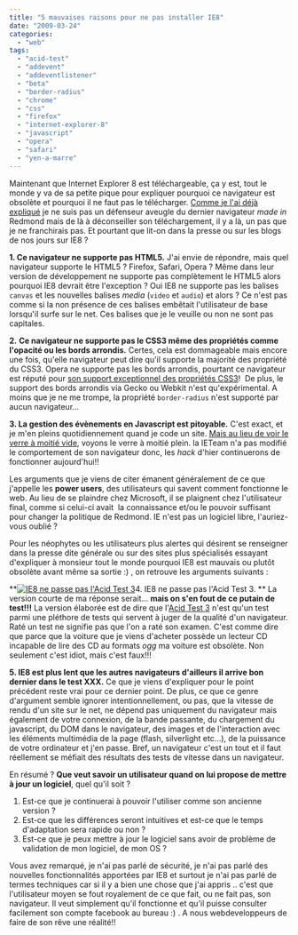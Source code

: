 ```yaml
---
title: "5 mauvaises raisons pour ne pas installer IE8"
date: "2009-03-24"
categories: 
  - "web"
tags: 
  - "acid-test"
  - "addevent"
  - "addeventlistener"
  - "beta"
  - "border-radius"
  - "chrome"
  - "css"
  - "firefox"
  - "internet-explorer-8"
  - "javascript"
  - "opera"
  - "safari"
  - "yen-a-marre"
---
```


Maintenant que Internet Explorer 8 est téléchargeable, ça y est, tout le monde y va de sa petite pique pour expliquer pourquoi ce navigateur est obsolète et pourquoi il ne faut pas le télécharger. [Comme je l'ai déjà expliqué](http://nyams.planbweb.com/blog/2009/01/28/internet-explorer-8-debarque-enfin/ "Internet Explorer 8 débarque enfin") je ne suis pas un défenseur aveugle du dernier navigateur _made in_ Redmond mais de là à déconseiller son téléchargement, il y a là, un pas que je ne franchirais pas. Et pourtant que lit-on dans la presse ou sur les blogs de nos jours sur IE8 ?

**1\. Ce navigateur ne supporte pas HTML5.** J'ai envie de répondre, mais quel navigateur supporte le HTML5 ? Firefox, Safari, Opera ? Même dans leur version de développement ne supporte pas complètement le HTML5 alors pourquoi IE8 devrait être l'exception ? Oui IE8 ne supporte pas les balises `canvas` et les nouvelles balises _media_ (`video` et `audio`) et alors ? Ce n'est pas comme si la non présence de ces balises embêtait l'utilisateur de base lorsqu'il surfe sur le net. Ces balises que je le veuille ou non ne sont pas capitales.

**2\.** **Ce navigateur ne supporte pas le CSS3 même des propriétés comme l'opacité ou les bords arrondis.** Certes, cela est dommageable mais encore une fois, qu'elle navigateur peut dire qu'il supporte la majorité des propriété du CSS3. Opera ne supporte pas les bords arrondis, pourtant ce navigateur est réputé pour [son support exceptionnel des propriétés CSS3](http://my.opera.com/dstorey/blog/show.dml/701902 "Upcoming CSS3 support in Opera")!  De plus, le support des bords arrondis via Gecko ou Webkit n'est qu'expérimental. A moins que je ne me trompe, la propriété `border-radius` n'est supporté par aucun navigateur...

**3\. La gestion des évènements en Javascript est pitoyable.** C'est exact, et je m'en pleins quotidiennement quand je code un site. [Mais au lieu de voir le verre à moitié vide](http://www.robertnyman.com/2008/11/04/internet-explorer-8-fix-event-handling-or-dont-release-it/ "Internet Explorer 8 - fix event handling, or don’t release it"), voyons le verre à moitié plein. la IETeam n'a pas modifié le comportement de son navigateur donc, les _hack_ d'hier continuerons de fonctionner aujourd'hui!!

Les arguments que je viens de citer émanent généralement de ce que j'appelle les **power users**, des utilisateurs qui savent comment fonctionne le web. Au lieu de se plaindre chez Microsoft, il se plaignent chez l'utilisateur final, comme si celui-ci avait  la connaissance et/ou le pouvoir suffisant pour changer la politique de Redmond. IE n'est pas un logiciel libre, l'auriez-vous oublié ?

Pour les néophytes ou les utilisateurs plus alertes qui désirent se renseigner dans la presse dite générale ou sur des sites plus spécialisés essayant d'expliquer à monsieur tout le monde pourquoi IE8 est mauvais ou plutôt obsolète avant même sa sortie :) , on retrouve les arguments suivants :

**[![IE8 ne passe pas l'Acid Test 3](images/ie8acid3-150x150.png "IE8 ne passe pas l'Acid Test 3")](http://www.nyamsprod.com/blog/wp-content/uploads/2009/03/ie8acid3.png)4\. IE8 ne passe pas l'Acid Test 3. ** La version courte de ma réponse serait... **mais on s'en fout de ce putain de test!!!** La version élaborée est de dire que l'[Acid Test 3](http://acid3.acidtests.org/ "Le test Acid pour vérifier des fonctionnalité avancées dans certains domaines des navigateurs") n'est qu'un test parmi une pléthore de tests qui servent à juger de la qualité d'un navigateur. Raté un test ne signifie pas que l'on a raté son examen. C'est comme dire que parce que la voiture que je viens d'acheter possède un lecteur CD incapable de lire des CD au formats _ogg_ ma voiture est obsolète. Non seulement c'est idiot, mais c'est faux!!!

**5\. IE8 est plus lent que les autres navigateurs d'ailleurs il arrive bon dernier dans le test XXX.** Ce que je viens d'expliquer pour le point précédent reste vrai pour ce dernier point. De plus, ce que ce genre d'argument semble ignorer intentionnellement, ou pas, que la vitesse de rendu d'un site sur le net, ne dépend pas uniquement du navigateur mais également de votre connexion, de la bande passante, du chargement du javascript, du DOM dans le navigateur, des images et de l'interaction avec les éléments multimédia de la page (flash, silverlight etc...), de la puissance de votre ordinateur et j'en passe. Bref, un navigateur c'est un tout et il faut réellement se méfiait des résultats des tests de vitesse dans un navigateur.

En résumé ? **Que veut savoir un utilisateur quand on lui propose de mettre à jour un logiciel**, quel qu'il soit ?

1. Est-ce que je continuerai à pouvoir l'utiliser comme son ancienne version ?
2. Est-ce que les différences seront intuitives et est-ce que le temps d'adaptation sera rapide ou non ?
3. Est-ce que je peux mettre à jour le logiciel sans avoir de problème de validation de mon logiciel, de mon OS ?

Vous avez remarqué, je n'ai pas parlé de sécurité, je n'ai pas parlé des nouvelles fonctionnalités apportées par IE8 et surtout je n'ai pas parlé de termes techniques car si il y a bien une chose que j'ai appris .. c'est que l'utilisateur moyen se fout royalement de ce que fait, ou ne fait pas, son navigateur. Il veut simplement qu'il fonctionne et qu'il puisse consulter facilement son compte facebook au bureau :) . A nous webdeveloppeurs de faire de son rêve une réalité!!
